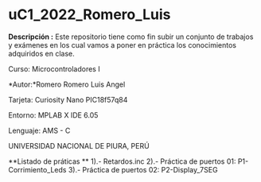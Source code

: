 # uC1_2022_Romero_Luis

**Descripción :** Este repositorio tiene como fin subir un conjunto de trabajos y exámenes en los cual vamos a poner en práctica los conocimientos adquiridos en clase.

Curso: Microcontroladores I

*Autor:*Romero Romero Luis Angel

Tarjeta: Curiosity Nano PIC18f57q84

Entorno: MPLAB X IDE 6.05

Lenguaje: AMS - C

UNIVERSIDAD NACIONAL DE PIURA, PERÚ

**Listado de práticas ** 
1).- Retardos.inc
2).- Práctica de puertos 01: P1-Corrimiento_Leds
3).- Práctica de puertos 02: P2-Display_7SEG
